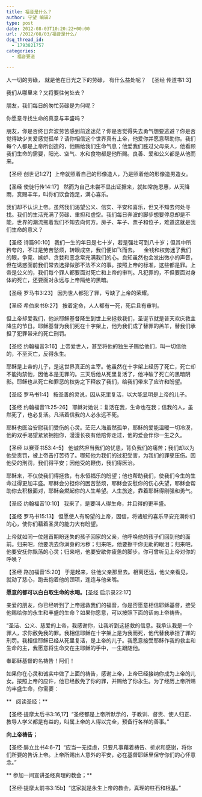 ```yaml
---
title: 福音是什么？
author: 守望 编辑2
type: post
date: 2012-08-03T10:20:22+00:00
url: /2012/08/03/福音是什么/
dsq_thread_id:
  - 1793821757
categories:
  - 福音要道

---
```

人一切的劳碌， 就是他在日光之下的劳碌， 有什么益处呢？  【圣经 传道书1:3】

我们从哪里来？又将要往何处去？

朋友，我们每日的匆忙劳碌是为何呢？

你愿意寻找生命的真意与丰盛吗？

朋友，你是否终日奔波劳苦感到前途迷茫？你是否觉得失去勇气想要逃避？你是否觉得缺少关爱感觉孤单？请你相信这个世界真有上帝，他爱你并愿意帮助你。我们每个人都是上帝所创造的，他赐给我们生命气息；他爱我们胜过父母亲人，他看顾我们生命的需要，阳光、空气、水和食物都是他所赐。良善、爱和公义都是从他而来。

【圣经 创世记1:27】上帝就照着自己的形像造人，乃是照着他的形像造男造女。

【圣经 使徒行传14:17】 然而为自己未尝不显出证据来，就如常施恩惠，从天降雨，赏赐丰年，叫你们饮食饱足，满心喜乐。

我们却不认识上帝。虽然我们渴望公义、信实、平安和喜乐，但又不知去何处寻找。我们的生活充满了劳碌、重担和虚空。我们每日奔波的脚步想要停息却是不能，世界的潮流拖着我们不知去向何方。房子、车子、票子和位子，难道这就是我们生命的意义？

【圣经 诗篇90:10】 我们一生的年日是七十岁，若是强壮可到八十岁；但其中所矜夸的，不过是劳苦愁烦，转眼成空，我们便如飞而去。    金钱和权势迷了我们的眼，争竞、嫉妒、贪婪和恶念常充满我们的心。良知虽然也会发出微小的声音，但在诱惑面前我们常去选择做那不法不义的事。按照上帝的标准，这些都是罪。上帝是公义的，我们每个罪人都要面对死亡和上帝的审判。凡犯罪的，不但要面对身体的死亡，还要面对永远与上帝隔绝的黑暗。

【圣经 罗马书3:23】 因为世人都犯了罪，亏缺了上帝的荣耀。

【圣经 希伯来书9:27】 按着定命，人人都有一死，死后且有审判。

但上帝却爱我们，他派耶稣基督降生到世上来拯救我们，圣诞节就是普天欢庆救主降生的节日。耶稣基督为我们死在十字架上，他为我们成了替罪的羔羊，替我们承担了犯罪带来的死亡刑罚。

【圣经 约翰福音3:16】上帝爱世人，甚至将他的独生子赐给他们，叫一切信他的，不至灭亡，反得永生。

耶稣是上帝的儿子，是这世界真正的主宰。他虽然在十字架上经历了死亡，死亡却不能拘禁他，因他本是无罪的。三天后他从死里复活了，他冲破了死亡的黑暗阴影。耶稣也从死亡和罪恶的权势之下释放了我们，给我们带来了应许和盼望。

【圣经 罗马书1:4】 按圣善的灵说，因从死里复活，以大能显明是上帝的儿子。

【圣经 约翰福音11:25-26】 耶稣对她说：复活在我，生命也在我；信我的人，虽然死了，也必复活。凡活着信我的人必永远不死。

耶稣也医治安慰我们受伤的心灵。茫茫人海虽然孤单，耶稣的爱能温暖一切冷漠，他的双手渴望紧紧拥抱你，漫漫长夜有他陪你走过，他的爱会伴你一生之久。

【圣经 以赛亚书53:4-5】 他诚然担当我们的忧患，背负我们的痛苦；我们却以为他受责罚，被上帝击打苦待了。哪知他为我们的过犯受害，为我们的罪孽压伤。因他受的刑罚，我们得平安；因他受的鞭伤，我们得医治。

耶稣来，不仅使我们得拯救，有永恒福乐的盼望；他也帮助我们，使我们今生的生命过得更加丰盛。耶稣会分担你的困苦愁烦，耶稣会安慰你的伤心失望，耶稣会帮助你去积极面对，耶稣会燃起你的人生希望。人生旅途，靠着耶稣得刚强和勇气。

【圣经 约翰福音10:10】 我来了，是要叫人得生命，并且得的更丰盛。

【圣经 罗马书15:13】 但愿使人有盼望的上帝，因信，将诸般的喜乐平安充满你们的心，使你们藉着圣灵的能力大有盼望。

上帝就如同一位翘首期盼迷失的孩子回家的父亲，他呼唤他的孩子们回到他的面前。归来吧，他要洗去你满身的污秽；归来吧，他要擦干你无助的眼泪；归来吧，他要安抚你飘荡的心灵；归来吧，他要安歇你疲惫的脚步。你可曾听见上帝对你的呼唤？

【圣经 路加福音15:20】 于是起来，往他父亲那里去。相离还远，他父亲看见，就动了慈心，跑去抱着他的颈项，连连与他亲嘴。

**愿意的都可以白白取生命的水喝。**【圣经 启示录22:17】

亲爱的朋友，你已经听到了上帝拯救我们的福音，你是否愿意相信耶稣基督，接受他赐给你的永生和丰盛的生命？如果你愿意，可以按照下面的话向上帝祷告。

“圣洁、公义、慈爱的上帝，我感谢你，让我听到这拯救的信息。我承认我是一个罪人，求你赦免我的罪。我相信耶稣在十字架上是为我而死，他代替我承担了罪的刑罚。我相信耶稣已经从死里复活，是上帝的儿子。我愿意接受耶稣作我的救主和生命的主，我愿意将生命交在主耶稣的手中，一生跟随他。

奉耶稣基督的名祷告！阿们！

如果你在心灵和诚实中做了上面的祷告，感谢上帝，上帝已经接纳你成为上帝的儿女。按照上帝的应许，他已经赦免了你的罪，并赐给了你永生。为了经历上帝所赐的丰盛生命，你需要：

**   阅读圣经；**

【圣经·提摩太后书3:16,17】“圣经都是上帝所默示的，于教训、督责、使人归正、教导人学义都是有益的，叫属上帝的人得以完全，预备行各样的善事。”

**向上帝祷告；**

【圣经·腓立比书4:6-7】“应当一无挂虑，只要凡事藉着祷告、祈求和感谢，将你们所要的告诉上帝。上帝所赐出人意外的平安，必在基督耶稣里保守你们的心怀意念。”

** 参加一间宣讲圣经真理的教会；**

【圣经·提摩太前书3:15b】“这家就是永生上帝的教会，真理的柱石和根基。”